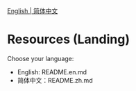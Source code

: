 [English | 简体中文](README.zh.md)

# Resources (Landing)

Choose your language:

- English: README.en.md
- 简体中文：README.zh.md

